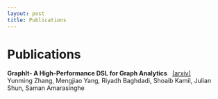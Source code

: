 ```yaml
---
layout: post
title: Publications 
---
```

Publications
============
**GraphIt- A High-Performance DSL for Graph Analytics** &nbsp; [[arxiv]]({{site.data.papers.graphit.link}})  <br/>
Yunming Zhang, Mengjiao Yang, Riyadh Baghdadi, Shoaib Kamil, Julian Shun, Saman Amarasinghe

